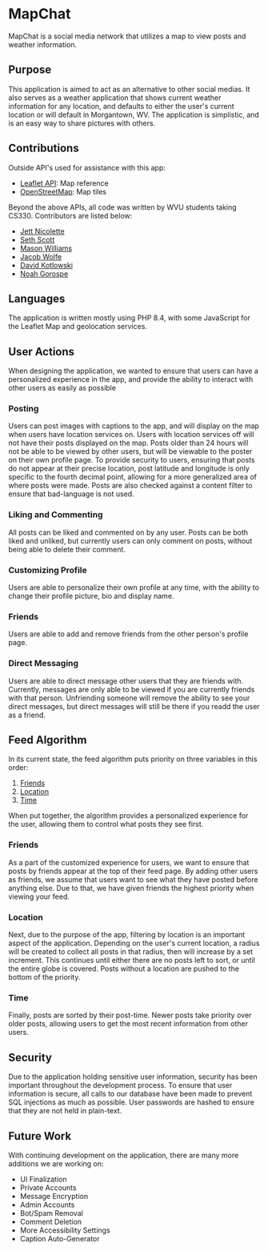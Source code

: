 # **MapChat**
MapChat is a social media network that utilizes a map to view posts and weather information.

## **Purpose**
This application is aimed to act as an alternative to other social medias. It also serves as a weather application that shows current weather information for any location, and defaults to either the user's current location or will default in Morgantown, WV. 
The application is simplistic, and is an easy way to share pictures with others.

## **Contributions**
Outside API's used for assistance with this app:
* [Leaflet API](https://leafletjs.com/reference.html): Map reference
* [OpenStreetMap](https://osmfoundation.org/wiki/Main_Page): Map tiles

Beyond the above APIs, all code was written by WVU students taking CS330. Contributors are listed below:
* [Jett Nicolette](https://github.com/jettnicolette)
* [Seth Scott](https://github.com/sealscott)
* [Mason Williams](https://github.com/MWilly26)
* [Jacob Wolfe](https://github.com/Jvvol)
* [David Kotlowski](https://github.com/DavidKot4)
* [Noah Gorospe](https://github.com/noahgorospe1)

## **Languages**
The application is written mostly using PHP 8.4, with some JavaScript for the Leaflet Map and geolocation services.

## **User Actions**
When designing the application, we wanted to ensure that users can have a personalized experience in the app, and provide the ability to interact with other users as easily as possible

### **Posting**
Users can post images with captions to the app, and will display on the map when users have location services on. Users with location services off will not have their posts displayed on the map. Posts older than 24 hours will not be able to be viewed by other users, but
will be viewable to the poster on their own profile page. To provide security to users, ensuring that posts do not appear at their precise location, post latitude and longitude is only specific to the fourth decimal point, allowing for a more generalized area of where
posts were made. Posts are also checked against a content filter to ensure that bad-language is not used.

### **Liking and Commenting**
All posts can be liked and commented on by any user. Posts can be both liked and unliked, but currently users can only comment on posts, without being able to delete their comment.

### **Customizing Profile**
Users are able to personalize their own profile at any time, with the ability to change their profile picture, bio and display name. 

### **Friends**
Users are able to add and remove friends from the other person's profile page.

### **Direct Messaging**
Users are able to direct message other users that they are friends with. Currently, messages are only able to be viewed if you are currently friends with that person. Unfriending someone will remove the ability to see your direct messages, but direct messages will still
be there if you readd the user as a friend.

## **Feed Algorithm**
In its current state, the feed algorithm puts priority on three variables in this order: 
1. [Friends](#friends-1)
2. [Location](#location)
3. [Time](#time)

When put together, the algorithm provides a personalized experience for the user, allowing them to control what posts they see first.

### Friends
As a part of the customized experience for users, we want to ensure that posts by friends appear at the top of their feed page. By adding other users as friends, we assume that users want to see what they have posted before anything else. Due to that, we have given
friends the highest priority when viewing your feed. 

### Location
Next, due to the purpose of the app, filtering by location is an important aspect of the application. Depending on the user's current location, a radius will be created to collect all posts in that radius, then will increase by a set increment. This continues until
either there are no posts left to sort, or until the entire globe is covered. Posts without a location are pushed to the bottom of the priority.

### Time
Finally, posts are sorted by their post-time. Newer posts take priority over older posts, allowing users to get the most recent information from other users.

## Security
Due to the application holding sensitive user information, security has been important throughout the development process. To ensure that user information is secure, all calls to our database have been made to prevent SQL injections as much as possible. User passwords
are hashed to ensure that they are not held in plain-text.

## Future Work
With continuing development on the application, there are many more additions we are working on:
* UI Finalization
* Private Accounts
* Message Encryption
* Admin Accounts
* Bot/Spam Removal
* Comment Deletion
* More Accessibility Settings
* Caption Auto-Generator

